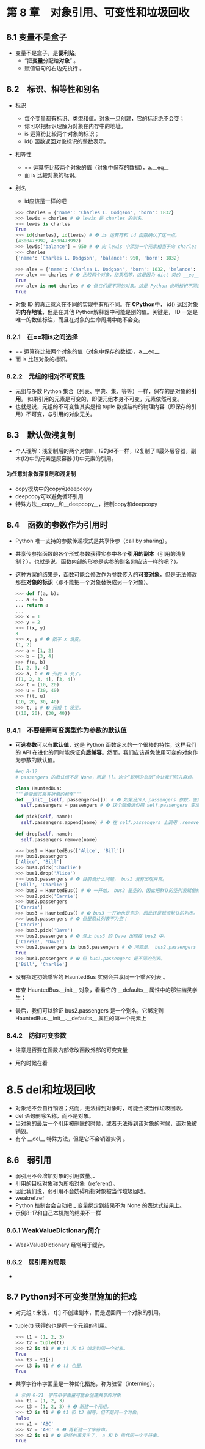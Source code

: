# 第 8 章　对象引用、可变性和垃圾回收 
## 8.1 变量不是盒子 

- 变量不是盒子，是**便利贴**。
  - “把**变量**分配给**对象**” 。
  - 赋值语句的右边先执行 。



## 8.2　标识、相等性和别名 

- 标识

  - 每个变量都有标识、类型和值。对象一旦创建，它的标识绝不会变；
  - 你可以把标识理解为对象在内存中的地址。
  -  is 运算符比较两个对象的标识；
  -  id() 函数返回对象标识的整数表示。 

- 相等性

  - == 运算符比较两个对象的值（对象中保存的数据），a.\_\_eq\_\_
  - 而 is 比较对象的标识。 

- 别名

  - id应该是一样的吧

  ```python
  >>> charles = {'name': 'Charles L. Dodgson', 'born': 1832}
  >>> lewis = charles # ❶ lewis 是 charles 的别名。
  >>> lewis is charles
  True
  >>> id(charles), id(lewis) # ❷ is 运算符和 id 函数确认了这一点。
  (4300473992, 4300473992)
  >>> lewis['balance'] = 950 # ❸ 向 lewis 中添加一个元素相当于向 charles 中添加一个元素。
  >>> charles
  {'name': 'Charles L. Dodgson', 'balance': 950, 'born': 1832}
  
  >>> alex = {'name': 'Charles L. Dodgson', 'born': 1832, 'balance': 950} # ❶ alex 指代的对象与赋值给 charles 的对象内容一样。
  >>> alex == charles # ❷ 比较两个对象，结果相等，这是因为 dict 类的 __eq__ 方法就是这样实现的。
  True
  >>> alex is not charles # ❸ 但它们是不同的对象。这是 Python 说明标识不同的方式： a is not b。
  True
  ```

- 对象 ID 的真正意义在不同的实现中有所不同。在 **CPython**中， id() 返回对象的**内存地址**，但是在其他 Python解释器中可能是别的值。关键是， ID 一定是唯一的数值标注，而且在对象的生命周期中绝不会变。 



### 8.2.1　在==和is之间选择

- == 运算符比较两个对象的值（对象中保存的数据），a.\_\_eq\_\_
- 而 is 比较对象的标识。 



### 8.2.2　元组的相对不可变性

- 元组与多数 Python 集合（列表、字典、集，等等）一样，保存的是对象的**引用**。 如果引用的元素是可变的，即便元组本身不可变，元素依然可变。
- 也就是说，元组的不可变性其实是指 tuple 数据结构的物理内容（即保存的引用）不可变，与引用的对象无关。 



## 8.3　默认做浅复制

- 个人理解：浅复制后的两个对象l1、l2的id不一样，l2复制了l1最外层容器，副本(l2)中的元素是原容器(l1)中元素的引用。



#### 为任意对象做深复制和浅复制

- copy模块中的copy和deepcopy
- deepcopy可以避免循环引用
- 特殊方法\_\_copy\_\_和\_\_deepcopy\_\_，控制copy和deepcopy





## 8.4　函数的参数作为引用时

- Python 唯一支持的参数传递模式是共享传参（call by sharing）。 

- 共享传参指函数的各个形式参数获得实参中各个**引用的副本**（引用的浅复制？）。也就是说，函数内部的形参是实参的别名(id应该一样的吧？)。 

- 这种方案的结果是，函数可能会修改作为参数传入的**可变对象**，但是无法修改那些**对象的标识**（即不能把一个对象替换成另一个对象）。 

  ```python
  >>> def f(a, b):
  ... a += b
  ... return a
  ...
  >>> x = 1
  >>> y = 2
  >>> f(x, y)
  3
  >>> x, y # ❶ 数字 x 没变。
  (1, 2)
  >>> a = [1, 2]
  >>> b = [3, 4]
  >>> f(a, b)
  [1, 2, 3, 4]
  >>> a, b # ❷ 列表 a 变了。
  ([1, 2, 3, 4], [3, 4])
  >>> t = (10, 20)
  >>> u = (30, 40)
  >>> f(t, u)
  (10, 20, 30, 40)
  >>> t, u # ❸ 元组 t 没变。
  ((10, 20), (30, 40))
  
  ```



### 8.4.1　不要使用可变类型作为参数的默认值

- **可选参数**可以有**默认值**，这是 Python 函数定义的一个很棒的特性，这样我们的 API 在进化的同时能保证**向后兼容**。然而，我们应该避免使用可变的对象作为参数的默认值。 

  ```python
  #eg 8-12
  # passengers 的默认值不是 None，而是 []。这个“聪明的举动”会让我们陷入麻烦。
  
  class HauntedBus:
  """备受幽灵乘客折磨的校车"""
  def __init__(self, passengers=[]): # ❶ 如果没传入 passengers 参数，使用默认绑定的列表对象，一开始是空列表。
  	self.passengers = passengers # ❷ 这个赋值语句把 self.passengers 变成 passengers 的别名，而没有传入 passengers 参数时，后者又是默认列表的别名。
      
  def pick(self, name):
  	self.passengers.append(name) # ❸ 在 self.passengers 上调用 .remove() 和 .append() 方法时，修改的其实是默认列表，它是函数对象的一个属性。
      
  def drop(self, name):
  	self.passengers.remove(name)
  
  ```

  ```python
  >>> bus1 = HauntedBus(['Alice', 'Bill'])
  >>> bus1.passengers
  ['Alice', 'Bill']
  >>> bus1.pick('Charlie')
  >>> bus1.drop('Alice')
  >>> bus1.passengers # ❶ 目前没什么问题， bus1 没有出现异常。
  ['Bill', 'Charlie']
  >>> bus2 = HauntedBus() # ❷ 一开始， bus2 是空的，因此把默认的空列表赋值给self.passengers。
  >>> bus2.pick('Carrie')
  >>> bus2.passengers
  ['Carrie']
  >>> bus3 = HauntedBus() # ❸ bus3 一开始也是空的，因此还是赋值默认的列表。
  >>> bus3.passengers # ❹ 但是默认列表不为空！
  ['Carrie']
  >>> bus3.pick('Dave')
  >>> bus2.passengers # ❺ 登上 bus3 的 Dave 出现在 bus2 中。
  ['Carrie', 'Dave']
  >>> bus2.passengers is bus3.passengers # ❻ 问题是， bus2.passengers 和 bus3.passengers 指代同一个列表。
  True
  >>> bus1.passengers # ❼ 但 bus1.passengers 是不同的列表。
  ['Bill', 'Charlie']
  ```

- 没有指定初始乘客的 HauntedBus 实例会共享同一个乘客列表 。

- 审查 HauntedBus.\_\_init\_\_ 对象，看看它的 \_\_defaults\_\_ 属性中的那些幽灵学生： 

- 最后，我们可以验证 bus2.passengers 是一个别名，它绑定到HauntedBus.\_\_init\_\_.\_\_defaults\_\_ 属性的第一个元素上 



### 8.4.2　防御可变参数 

-  注意是否要在函数内部修改函数外部的可变变量

- 用的时候在看



# 8.5 del和垃圾回收 

- 对象绝不会自行销毁；然而，无法得到对象时，可能会被当作垃圾回收。
- del 语句删除名称，而不是对象。 
- 当对象的最后一个引用被删除的时候，或者无法得到该对象的时候，该对象被销毁。 
- 有个 \_\_del\_\_ 特殊方法，但是它不会销毁实例 。



## 8.6　弱引用 

- 弱引用不会增加对象的引用数量。、
- 引用的目标对象称为所指对象（referent）。
- 因此我们说，弱引用不会妨碍所指对象被当作垃圾回收。 
- weakref.ref  
- Python 控制台会自动把 _ 变量绑定到结果不为 None 的表达式结果上。 
- 示例8-17和自己本机跑的结果不一样



### 8.6.1 WeakValueDictionary简介

- WeakValueDictionary 经常用于缓存。 

### 8.6.2　弱引用的局限

- 





## 8.7 Python对不可变类型施加的把戏 

- 对元组 t 来说， t[:] 不创建副本，而是返回同一个对象的引用。 

- tuple(t) 获得的也是同一个元组的引用。 

  ```python
  >>> t1 = (1, 2, 3)
  >>> t2 = tuple(t1)
  >>> t2 is t1 # ❶ t1 和 t2 绑定到同一个对象。
  True
  >>> t3 = t1[:]
  >>> t3 is t1 # ❷ t3 也是。
  True
  
  ```

- 共享字符串字面量是一种优化措施，称为驻留（interning）。  

  ```python
  # 示例 8-21　字符串字面量可能会创建共享的对象
  >>> t1 = (1, 2, 3)
  >>> t3 = (1, 2, 3) # ➊ 新建一个元组。
  >>> t3 is t1 # ➋ t1 和 t3 相等，但不是同一个对象。
  False
  >>> s1 = 'ABC'
  >>> s2 = 'ABC' # ❸ 再新建一个字符串。
  >>> s2 is s1 # ❹ 奇怪的事发生了， a 和 b 指代同一个字符串。
  True
  ```

  